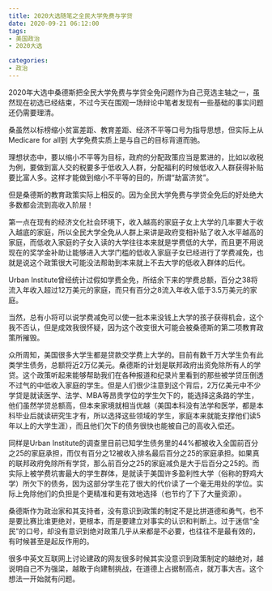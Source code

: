 ```yaml
---
title: 2020大选随笔之全民大学免费与学贷
date: 2020-09-21 06:12:00
tags:
- 美国政治
- 2020大选

categories:
- 政治
---
```

2020年大选中桑德斯把全民大学免费与学贷全免问题作为自己竞选主轴之一，虽然现在初选已经结束，不过今天在围观一场辩论中笔者发现有一些基础的事实问题还仍需要理清。

桑虽然以标榜缩小贫富差距、教育差距、经济不平等口号为指导思想，但实际上从Medicare for all到 大学免费实质上是与自己的目标背道而驰。

理想状态中，要以缩小不平等为目标，政府的分配政策应当是累进的，比如以收税为例，要做到富人交的税要多于低收入人群，分配福利的时候低收入人群获得补贴要比富人多。这样才能做到缩小不平等的目的，所谓“劫富济贫”。

但是桑德斯的教育政策实际上相反的。因为全民大学免费与学贷全免后的好处绝大多数都会流到高收入阶层！

<!--more-->

第一点在现有的经济文化社会环境下，收入越高的家庭子女上大学的几率要大于收入越底的家庭，所以全民大学全免从人群上来讲是政府变相补贴了收入水平越高的家庭，而低收入家庭的子女入读的大学往往本来就是学费低的大学，而且更不用说现在的奖学金补助让能够进入大学门槛的低收入家庭子女已经进行了学费减免，也就是说这个政策很大可能没法帮助到本来就上不去大学的低收入群体的后代。

Urban Institute曾经统计过假如学费全免，所结余下来的学费总额，百分之38将流入年收入超过12万美元的家庭，而只有百分之8流入年收入低于3.5万美元的家庭。

当然，总有小将可以说学费减免可以使一批本来没钱上大学的孩子获得机会，这个我不否认，但是成效我很怀疑，因为这个改变很大可能会被桑德斯的第二项教育政策所摧毁。

众所周知，美国很多大学生都是贷款交学费上大学的。目前有数千万大学生负有此类学生债务，总额将近2万亿美元。桑德斯的计划是联邦政府出资免除所有人的学贷。这个政策听起来能够帮助我们在各种报道和纪录片里看到的那些被学贷压倒透不过气的中低收入家庭的学生。但是人们很少注意到这个背后，2万亿美元中不少学贷是就读医学、法学、MBA等昂贵学位的学生欠下的，能选择这条路的学生，他们虽然学贷总额高，但本来家境就相当优越（美国本科没有法学和医学，都是本科毕业后就读研究生才有，所以选择这些领域的学生，家庭本来就能支撑他们读5年以上的大学生涯），而且他们欠下的债务很快也能被自己的高收入偿还。

同样是Urban Institute的调查里目前已知学生债务里的44%都被收入全国前百分之25的家庭承担，而仅有百分之12被收入排名最后百分之25的家庭承担。如果真的联邦政府免除所有学贷，那么前百分之25的家庭减负是大于后百分之25的。而实际上被学费坑害最大的学生群体，是就读于美国许多盈利性大学（俗称的野鸡大学）所欠下的债务，因为这部分学生花了很大的代价读了一个毫无用处的学位。实际上免除他们的负担是个更精准和更有效地选择（也节约了下了大量资源）。

桑德斯作为政治家和其支持者，没有意识到政策的制定不是比拼道德和勇气，也不是要比赛比谁更绝对，更根本，而是要建立对事实的认识和判断上。过于迷信“全民”的口号，却没有意识到绝对政策几乎从来都是不必要，也往往不是最有效的，有时候甚至是起反作用的。

很多中英文互联网上讨论建政的网友很多时候其实没意识到政策制定的越绝对，越说明自己不为强梁，越敢于向建制挑战，在道德上占据制高点，就万事大吉。这个想法一开始就有问题。